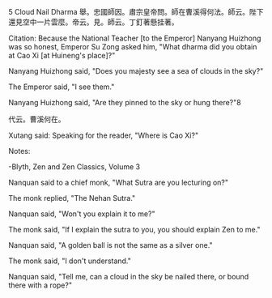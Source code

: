 5 Cloud Nail Dharma
舉。忠國師因。肅宗皇帝問。師在曹溪得何法。師云。陛下還見空中一片雲麼。帝云。見。師云。丁釘著懸挂著。

Citation: Because the National Teacher [to the Emperor] Nanyang Huizhong was so honest, Emperor Su Zong asked him, "What dharma did you obtain at Cao Xi [at Huineng's place]?"

Nanyang Huizhong said, "Does you majesty see a sea of clouds in the sky?"

The Emperor said, "I see them."

Nanyang Huizhong said, "Are they pinned to the sky or hung there?"8

代云。曹溪何在。

Xutang said: Speaking for the reader, "Where is Cao Xi?"

Notes:

-Blyth, Zen and Zen Classics, Volume 3

Nanquan said to a chief monk, "What Sutra are you lecturing on?"

The monk replied, "The Nehan Sutra."

Nanquan said, "Won't you explain it to me?"

The monk said, "If I explain the sutra to you, you should explain Zen to me."

Nanquan said, "A golden ball is not the same as a silver one."

The monk said, "I don't understand."

Nanquan said, "Tell me, can a cloud in the sky be nailed there, or bound there with a rope?"

